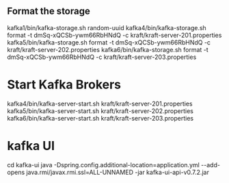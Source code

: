 



## Format the storage

kafka1/bin/kafka-storage.sh random-uuid
kafka4/bin/kafka-storage.sh format -t dmSq-xQCSb-ywm66RbHNdQ -c kraft/kraft-server-201.properties
kafka5/bin/kafka-storage.sh format -t dmSq-xQCSb-ywm66RbHNdQ -c kraft/kraft-server-202.properties
kafka6/bin/kafka-storage.sh format -t dmSq-xQCSb-ywm66RbHNdQ -c kraft/kraft-server-203.properties




# Start Kafka Brokers

kafka4/bin/kafka-server-start.sh kraft/kraft-server-201.properties
kafka5/bin/kafka-server-start.sh kraft/kraft-server-202.properties
kafka6/bin/kafka-server-start.sh kraft/kraft-server-203.properties


# kafka UI

cd kafka-ui
java -Dspring.config.additional-location=application.yml --add-opens java.rmi/javax.rmi.ssl=ALL-UNNAMED -jar kafka-ui-api-v0.7.2.jar  



